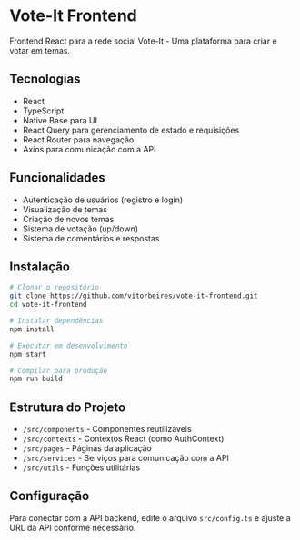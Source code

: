 # Vote-It Frontend

Frontend React para a rede social Vote-It - Uma plataforma para criar e votar em temas.

## Tecnologias

- React
- TypeScript
- Native Base para UI
- React Query para gerenciamento de estado e requisições
- React Router para navegação
- Axios para comunicação com a API

## Funcionalidades

- Autenticação de usuários (registro e login)
- Visualização de temas
- Criação de novos temas
- Sistema de votação (up/down)
- Sistema de comentários e respostas

## Instalação

```bash
# Clonar o repositório
git clone https://github.com/vitorbeires/vote-it-frontend.git
cd vote-it-frontend

# Instalar dependências
npm install

# Executar em desenvolvimento
npm start

# Compilar para produção
npm run build
```

## Estrutura do Projeto

- `/src/components` - Componentes reutilizáveis
- `/src/contexts` - Contextos React (como AuthContext)
- `/src/pages` - Páginas da aplicação
- `/src/services` - Serviços para comunicação com a API
- `/src/utils` - Funções utilitárias

## Configuração

Para conectar com a API backend, edite o arquivo `src/config.ts` e ajuste a URL da API conforme necessário.
